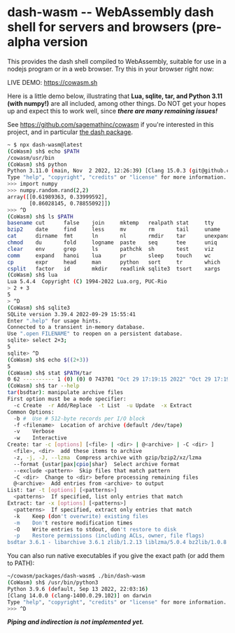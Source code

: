 # dash-wasm -- WebAssembly dash shell for servers and browsers (pre-alpha version

This provides the dash shell compiled to WebAssembly, suitable for use in a
nodejs program or in a web browser.  Try this in your browser right now:

LIVE DEMO:  https://cowasm.sh 

Here is a little demo below, illustrating that **Lua, sqlite, tar, and Python 3.11 \(with numpy!\)** are all
included, among other things. Do NOT get your hopes up and expect this to work well, since _**there are many remaining issues!**_

See https://github.com/sagemathinc/cowasm if you're interested in this project, and
in particular [the dash package](https://github.com/sagemathinc/cowasm/tree/main/packages/dash).

```sh
~ $ npx dash-wasm@latest
(CoWasm) sh$ echo $PATH
/cowasm/usr/bin
(CoWasm) sh$ python      
Python 3.11.0 (main, Nov  2 2022, 12:26:39) [Clang 15.0.3 (git@github.com:ziglang/zig-bootstrap.git 85033a9aa569b41658404d0e on wasi
Type "help", "copyright", "credits" or "license" for more information.
>>> import numpy
>>> numpy.random.rand(2,2)
array([[0.61989363, 0.33999592],
       [0.86028145, 0.78855092]])
>>> ^D
(CoWasm) sh$ ls $PATH
basename cut      false    join     mktemp   realpath stat     tty      yes
bzip2    date     find     less     mv       rm       tail     uname
cat      dirname  fmt      ln       nl       rmdir    tar      unexpand
chmod    du       fold     logname  paste    seq      tee      uniq
clear    env      grep     ls       pathchk  sh       test     viz
comm     expand   hanoi    lua      pr       sleep    touch    wc
cp       expr     head     man      python   sort     tr       which
csplit   factor   id       mkdir    readlink sqlite3  tsort    xargs
(CoWasm) sh$ lua
Lua 5.4.4  Copyright (C) 1994-2022 Lua.org, PUC-Rio
> 2 + 3
5
> ^D
(CoWasm) sh$ sqlite3
SQLite version 3.39.4 2022-09-29 15:55:41
Enter ".help" for usage hints.
Connected to a transient in-memory database.
Use ".open FILENAME" to reopen on a persistent database.
sqlite> select 2+3;
5
sqlite> ^D
(CoWasm) sh$ echo $((2+3))
5
(CoWasm) sh$ stat $PATH/tar
0 62 ---------- 1 (0) (0) 0 743701 "Oct 29 17:19:15 2022" "Oct 29 17:19:15 2022" "Oct 29 17:19:15 2022" 0 0 /cowasm/bin/tar
(CoWasm) sh$ tar --help
tar(bsdtar): manipulate archive files
First option must be a mode specifier:
  -c Create  -r Add/Replace  -t List  -u Update  -x Extract
Common Options:
  -b #  Use # 512-byte records per I/O block
  -f <filename>  Location of archive (default /dev/tape)
  -v    Verbose
  -w    Interactive
Create: tar -c [options] [<file> | <dir> | @<archive> | -C <dir> ]
  <file>, <dir>  add these items to archive
  -z, -j, -J, --lzma  Compress archive with gzip/bzip2/xz/lzma
  --format {ustar|pax|cpio|shar}  Select archive format
  --exclude <pattern>  Skip files that match pattern
  -C <dir>  Change to <dir> before processing remaining files
  @<archive>  Add entries from <archive> to output
List: tar -t [options] [<patterns>]
  <patterns>  If specified, list only entries that match
Extract: tar -x [options] [<patterns>]
  <patterns>  If specified, extract only entries that match
  -k    Keep (don't overwrite) existing files
  -m    Don't restore modification times
  -O    Write entries to stdout, don't restore to disk
  -p    Restore permissions (including ACLs, owner, file flags)
bsdtar 3.6.1 - libarchive 3.6.1 zlib/1.2.13 liblzma/5.0.4 bz2lib/1.0.8 
```

You can also run native executables if you give the exact path (or add them to PATH):

```sh
~/cowasm/packages/dash-wasm$ ./bin/dash-wasm 
(CoWasm) sh$ /usr/bin/python3
Python 3.9.6 (default, Sep 13 2022, 22:03:16) 
[Clang 14.0.0 (clang-1400.0.29.102)] on darwin
Type "help", "copyright", "credits" or "license" for more information.
>>> ^D
```

_**Piping and indirection is not implemented yet.**_

